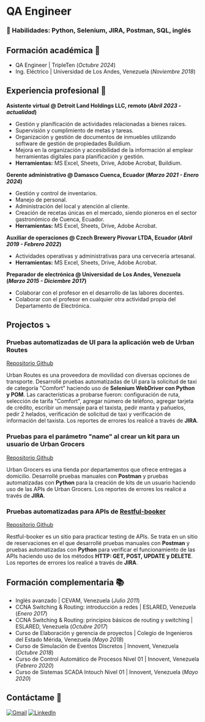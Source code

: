 # QA Engineer

### 🔧 Habilidades: Python, Selenium, JIRA, Postman, SQL, inglés

## Formación académica 📖
- QA Engineer | TripleTen (_Octubre 2024_)
- Ing. Eléctrico | Universidad de Los Andes, Venezuela (_Noviembre 2018_)

## Experiencia profesional 🔨
**Asistente virtual @ Detroit Land Holdings LLC, remoto (_Abril 2023 - actualidad_)**
- Gestión y planificación de actividades relacionadas a bienes raíces.
-	Supervisión y cumplimiento de metas y tareas.
-	Organización y gestión de documentos de inmuebles utilizando software de gestión de propiedades Buildium.
-	Mejora en la organización y accesibilidad de la información al emplear herramientas digitales para planificación y gestión.
- **Herramientas:** MS Excel, Sheets, Drive, Adobe Acrobat, Buildium.

**Gerente administrativo @ Damasco Cuenca, Ecuador (_Marzo 2021 - Enero 2024_)**
- Gestión y control de inventarios.
-	Manejo de personal.
-	Administración del local y atención al cliente.
-	Creación de recetas únicas en el mercado, siendo pioneros en el sector gastronómico de Cuenca, Ecuador.
- **Herramientas:** MS Excel, Sheets, Drive, Adobe Acrobat.

**Auxiliar de operaciones @ Czech Brewery Pivovar LTDA, Ecuador (_Abril 2019 - Febrero 2022_)**
- Actividades operativas y administrativas para una cervecería artesanal.
- **Herramientas:** MS Excel, Sheets, Drive, Adobe Acrobat.

**Preparador de electrónica  @ Universidad de Los Andes, Venezuela (_Marzo 2015 - Diciembre 2017_)**
- Colaborar con el profesor en el desarrollo de las labores docentes.
-	Colaborar con el profesor en cualquier otra actividad propia del Departamento de Electrónica.


## Projectos ⤵️
### Pruebas automatizadas de UI para la aplicación web de Urban Routes
[Repositorio Github](https://github.com/ibrarondon/Pruebas-de-UI-para-Urban-Routes)

Urban Routes es una proveedora de movilidad con diversas opciones de transporte. Desarrollé pruebas automatizadas de UI para la solicitud de taxi de categoría "Comfort" haciendo uso de **Selenium WebDriver con Python y POM**. Las características a probarse fueron: configuración de ruta, selección de tarifa "Comfort", agregar número de teléfono, agregar tarjeta de crédito, escribir un mensaje para el taxista, pedir manta y pañuelos, pedir 2 helados, verificación de solicitud de taxi y verificación de información del taxista. Los reportes de errores los realicé a través de **JIRA**.

### Pruebas para el parámetro "name" al crear un kit para un usuario de Urban Grocers
[Repositorio Github](https://github.com/ibrarondon/Pruebas-para-crear-un-kit-Urban-Grocers)

Urban Grocers es una tienda por departamentos que ofrece entregas a domicilio. Desarrollé pruebas manuales con **Postman** y pruebas automatizadas con **Python** para la creación de kits de un usuario haciendo uso de las APIs de Urban Grocers. Los reportes de errores los realicé a través de **JIRA**.

### Pruebas automatizadas para APIs de [Restful-booker](https://restful-booker.herokuapp.com/apidoc/index.html)
[Repositorio Github](https://github.com/ibrarondon/Pruebas-automatizadas-para-APIs-de-Restful-booker)

Restful-booker es un sitio para practicar testing de APIs. Se trata en un sitio de reservaciones en el que desarrollé pruebas manuales con **Postman** y pruebas automatizadas con **Python** para verificar el funcionamiento de las APIs haciendo uso de los métodos **HTTP: GET, POST, UPDATE y DELETE**. Los reportes de errores los realicé a través de **JIRA**.

## Formación complementaria 📚
- Inglés avanzado | CEVAM, Venezuela (_Julio 2011_)
- CCNA Switching & Routing: introducción a redes | ESLARED, Venezuela (_Enero 2017_)
- CCNA Switching & Routing: principios básicos de routing y switching | ESLARED, Venezuela (_Octubre 2017_)
- Curso de Elaboración y gerencia de proyectos | Colegio de Ingenieros del Estado Mérida, Venezuela (_Mayo 2018_)
- Curso de Simulación de Eventos Discretos | Innovent, Venezuela (_Octubre 2018_)
- Curso de Control Automático de Procesos Nivel 01 | Innovent, Venezuela (_Febrero 2020_)
- Curso de Sistemas SCADA Intouch Nivel 01 | Innovent, Venezuela (_Mayo 2020_)

## Contáctame 📨
[![Gmail](https://img.shields.io/badge/Gmail-D14836?style=for-the-badge&logo=gmail&logoColor=white)](mailto:ibrarondon@gmail.com)
[![LinkedIn](https://img.shields.io/badge/linkedin-%230077B5.svg?style=for-the-badge&logo=linkedin&logoColor=white)](https://www.linkedin.com/in/ibrarondon/)
